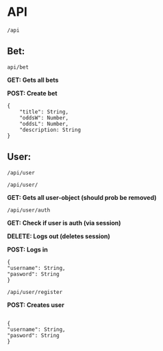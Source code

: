 # API

```
/api
```

## Bet:

```
api/bet
```

**GET: Gets all bets**

**POST: Create bet**

```
{
    "title": String,
    "oddsW": Number,
    "oddsL": Number,
    "description: String
}
```

## User:

```
/api/user
```

```
/api/user/
```

**GET: Gets all user-object (should prob be removed)**

```
/api/user/auth
```

**GET: Check if user is auth (via session)**

**DELETE: Logs out (deletes session)**

**POST: Logs in**

```
{
"username": String,
"pasword": String
}

```

```
/api/user/register
```

**POST: Creates user**

```

{
"username": String,
"pasword": String
}

```
